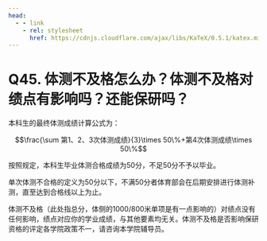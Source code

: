 ```yaml
---
head:
  - - link
    - rel: stylesheet
      href: https://cdnjs.cloudflare.com/ajax/libs/KaTeX/0.5.1/katex.min.css
---
```


# Q45. 体测不及格怎么办？体测不及格对绩点有影响吗？还能保研吗？
本科生的最终体测成绩计算公式为：

$$\frac{\sum 第1、2、3次体测成绩}{3}\times 50\%+第4次体测成绩\times 50\%$$

按照规定，本科生毕业体测合格成绩为50分，不足50分不予以毕业。

单次体测不合格的定义为50分以下，不满50分者体育部会在后期安排进行体测补测，直至达到合格线以上为止。

体测不及格（此处指总分，体侧的1000/800米单项是有一点影响的）对绩点没有任何影响，绩点对应你的学业成绩，与其他要素均无关。体测不及格是否影响保研资格的评定各学院政策不一，请咨询本学院辅导员。
